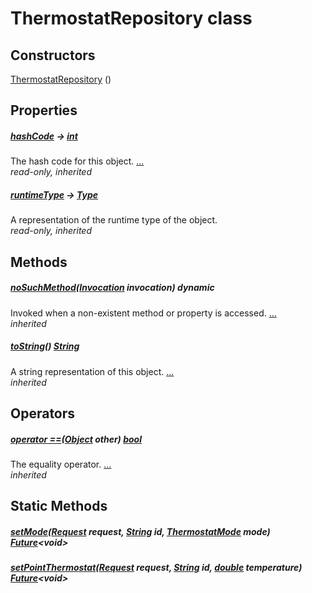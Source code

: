 


# ThermostatRepository class












## Constructors

[ThermostatRepository](../repository_devices_thermostat_repository/ThermostatRepository/ThermostatRepository.md) ()

    


## Properties

##### [hashCode](https://api.flutter.dev/flutter/dart-core/Object/hashCode.html) &#8594; [int](https://api.flutter.dev/flutter/dart-core/int-class.html)



The hash code for this object. [...](https://api.flutter.dev/flutter/dart-core/Object/hashCode.html)  
_read-only, inherited_



##### [runtimeType](https://api.flutter.dev/flutter/dart-core/Object/runtimeType.html) &#8594; [Type](https://api.flutter.dev/flutter/dart-core/Type-class.html)



A representation of the runtime type of the object.   
_read-only, inherited_




## Methods

##### [noSuchMethod](https://api.flutter.dev/flutter/dart-core/Object/noSuchMethod.html)([Invocation](https://api.flutter.dev/flutter/dart-core/Invocation-class.html) invocation) dynamic



Invoked when a non-existent method or property is accessed. [...](https://api.flutter.dev/flutter/dart-core/Object/noSuchMethod.html)  
_inherited_



##### [toString](https://api.flutter.dev/flutter/dart-core/Object/toString.html)() [String](https://api.flutter.dev/flutter/dart-core/String-class.html)



A string representation of this object. [...](https://api.flutter.dev/flutter/dart-core/Object/toString.html)  
_inherited_




## Operators

##### [operator ==](https://api.flutter.dev/flutter/dart-core/Object/operator_equals.html)([Object](https://api.flutter.dev/flutter/dart-core/Object-class.html) other) [bool](https://api.flutter.dev/flutter/dart-core/bool-class.html)



The equality operator. [...](https://api.flutter.dev/flutter/dart-core/Object/operator_equals.html)  
_inherited_





## Static Methods

##### [setMode](../repository_devices_thermostat_repository/ThermostatRepository/setMode.md)([Request](../request_request/Request-class.md) request, [String](https://api.flutter.dev/flutter/dart-core/String-class.html) id, [ThermostatMode](../graphql_devices_thermostat_thermostat_queries.graphql/ThermostatMode-class.md) mode) [Future](https://api.flutter.dev/flutter/dart-async/Future-class.html)&lt;void>



   




##### [setPointThermostat](../repository_devices_thermostat_repository/ThermostatRepository/setPointThermostat.md)([Request](../request_request/Request-class.md) request, [String](https://api.flutter.dev/flutter/dart-core/String-class.html) id, [double](https://api.flutter.dev/flutter/dart-core/double-class.html) temperature) [Future](https://api.flutter.dev/flutter/dart-async/Future-class.html)&lt;void>



   











